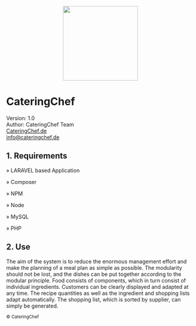 <p align="center"><img src="https://cateringchef.de/img/LogoOpen.png" width="200"></p>

<h1>CateringChef</h1>
<p>
    Version: 1.0 <br>
    Author: CateringChef Team <br>
    <a href="https://cateringchef.de">CateringChef.de</a><br>
    <a href="mailto:info@cateringchef.de">info@cateringchef.de</a><br>
</p>


<h2>1. Requirements</h3>
<p>&raquo; LARAVEL based Application</p>
<p>&raquo; Composer</p>
<p>&raquo; NPM</p>
<p>&raquo; Node</p>
<p>&raquo; MySQL</p>
<p>&raquo; PHP</p>

<h2>2. Use</h2>

<p>The aim of the system is to reduce the enormous management effort and make the planning of a meal plan as simple as possible. The modularity should not be lost, and the dishes can be put together according to the modular principle. Food consists of components, which in turn consist of individual ingredients. Customers can be clearly displayed and adapted at any time. The recipe quantities as well as the ingredient and shopping lists adapt automatically. The shopping list, which is sorted by supplier, can simply be generated.</p>


<sub>&copy; CateringChef<br></sub>

